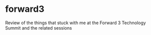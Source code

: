 # forward3
Review of the things that stuck with me at the Forward 3 Technology Summit and the related sessions
